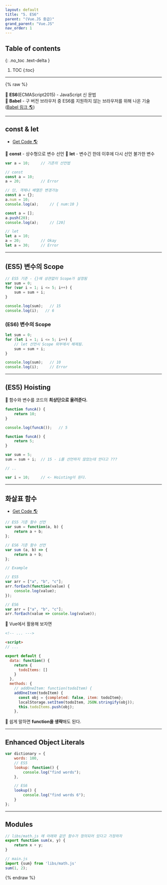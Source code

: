 ```yaml
---
layout: default
title: "5. ES6"
parent: "(Vue.JS 중급)"
grand_parent: "Vue.JS"
nav_order: 1
---
```


## Table of contents
{: .no_toc .text-delta }

1. TOC
{:toc}

---

{% raw %}

💎 **ES6**(ECMAScript2015) - JavaScript 신 문법<br>
💎 **Babel** - 구 버전 브라우저 중 ES6를 지원하지 않는 브라우저를 위해 나온 기술 ([Babel 링크 🌎](https://babeljs.io/))

---

## const & let

* [Get Code 🌎](https://github.com/EasyCoding-7/vue-3.0-intermidiate/tree/constlet)

💎 **const** - 상수형으로 변수 선언
💎 **let** - 변수긴 한데 이후에 다시 선언 불가한 변수

```js
var a = 10;     // 기존의 선언법

// const
const a = 10;
a = 20;         // Error

// 단, 객체나 배열은 변경가능
const a = {};
a.num = 10;
console.log(a);     // { num:10 }

const a = [];
a.push(20);
console.log(a);     // [20]

// let
let a = 10;
a = 20;         // Okay
let a = 30;     // Error
```

---

## (ES5) 변수의 Scope

```js
// ES5 기준 - {}에 상관없이 Scope가 설정됨
var sum = 0;
for (var i = 1; i <= 5; i++) {
    sum = sum + i;
}

console.log(sum);   // 15
console.log(i);   // 6
```

### (ES6) 변수의 Scope

```js
let sum = 0;
for (let i = 1; i <= 5; i++) {
    // let 선언시 Scope 외부에서 해제됨.
    sum = sum + i;
}

console.log(sum);   // 10
console.log(i);     // Error
```

---

## (ES5) Hoisting

💎 함수와 변수를 코드의 **최상단으로 올려준다.**

```js
function funcA() {
    return 10;
}

console.log(funcA());   // 5

function funcA() {
    return 5;
}
```

```js
var sum = 5;
sum = sum + i;  // 15 - i를 선언하지 않았는데 안다고 ???

// ..

var i = 10;     // <- Hoisting이 된다.
```

---

## 화살표 함수

* [Get Code 🌎](https://github.com/EasyCoding-7/vue-3.0-intermidiate/tree/arrowFunction)

```js
// ES5 기준 함수 선언
var sum = function(a, b) {
    return a + b;
};

// ES6 기준 함수 선언
var sum (a, b) => {
    return a + b;
};
```

```js
// Example

// ES5
var arr = ["a", "b", "c"];
arr.forEach(function(value) {
    console.log(value);
});

// ES6
var arr = ["a", "b", "c"];
arr.forEach(value => console.log(value));
```

💎 Vue에서 활용해 보자면

```html
<!-- ... --->

<script>
// ...

export default {
  data: function() {
    return {
      todoItems: []
    }
  },
  methods: {
    // addOneItem: function(todoItem) {
    addOneItem(todoItem) {
      const obj = {completed: false, item: todoItem};
      localStorage.setItem(todoItem, JSON.stringify(obj));
      this.todoItems.push(obj);
    },
```

💎 쉽게 말하면 **function을 생략**해도 된다.

---

## Enhanced Object Literals

```js
var dictionary = {
    words: 100,
    // ES5
    lookup: function() {
        console.log("find words");
    },

    // ES6
    lookup() {
        console.log("find words 6");
    }
};
```

---

## Modules

```js
// libs/math.js 에 아래와 같은 함수가 정의되어 있다고 가정하자
export function sum(x, y) {
    return x + y;
}

// main.js
import {sum} from 'libs/math.js'
sum(1, 2);
```

{% endraw %}